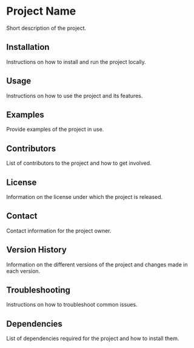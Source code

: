 # Project Name 
 
Short description of the project. 
 
## Installation 
 
Instructions on how to install and run the project locally. 
 
## Usage 
 
Instructions on how to use the project and its features. 
 
## Examples 
 
Provide examples of the project in use. 
 
## Contributors 
 
List of contributors to the project and how to get involved. 
 
## License 
 
Information on the license under which the project is released. 
 
## Contact 
 
Contact information for the project owner. 
 
## Version History 
 
Information on the different versions of the project and changes made in each version. 
 
## Troubleshooting 
 
Instructions on how to troubleshoot common issues. 
 
## Dependencies 
 
List of dependencies required for the project and how to install them.